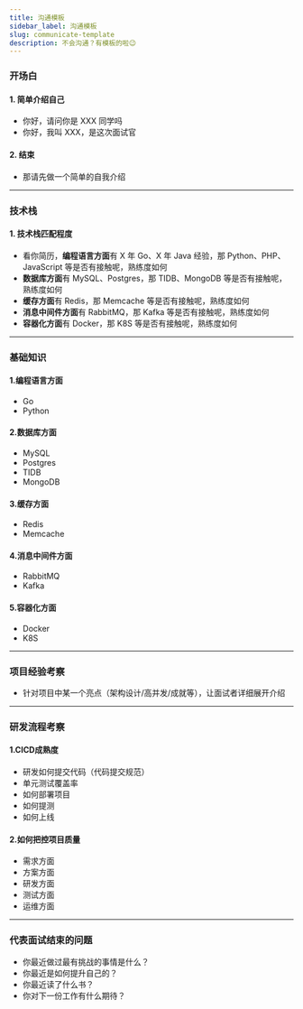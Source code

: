 ```yaml
---
title: 沟通模板
sidebar_label: 沟通模板
slug: communicate-template
description: 不会沟通？有模板的啦😉
---
```


### 开场白

#### 1. 简单介绍自己
- 你好，请问你是 XXX 同学吗
- 你好，我叫 XXX，是这次面试官

#### 2. 结束
- 那请先做一个简单的自我介绍

---

### 技术栈

#### 1. 技术栈匹配程度
- 看你简历，**编程语言方面**有 X 年 Go、X 年 Java 经验，那 Python、PHP、JavaScript 等是否有接触呢，熟练度如何
- **数据库方面**有 MySQL、Postgres，那 TIDB、MongoDB 等是否有接触呢，熟练度如何
- **缓存方面**有 Redis，那 Memcache 等是否有接触呢，熟练度如何
- **消息中间件方面**有 RabbitMQ，那 Kafka 等是否有接触呢，熟练度如何
- **容器化方面**有 Docker，那 K8S 等是否有接触呢，熟练度如何

---

### 基础知识

#### 1.编程语言方面
- Go
- Python

#### 2.数据库方面
- MySQL
- Postgres
- TIDB
- MongoDB

#### 3.缓存方面
- Redis
- Memcache

#### 4.消息中间件方面
- RabbitMQ
- Kafka

#### 5.容器化方面
- Docker
- K8S

---

### 项目经验考察
- 针对项目中某一个亮点（架构设计/高并发/成就等），让面试者详细展开介绍

---

### 研发流程考察

#### 1.CICD成熟度
- 研发如何提交代码（代码提交规范）
- 单元测试覆盖率
- 如何部署项目
- 如何提测
- 如何上线

#### 2.如何把控项目质量
- 需求方面
- 方案方面
- 研发方面
- 测试方面
- 运维方面

---

### 代表面试结束的问题
- 你最近做过最有挑战的事情是什么？
- 你最近是如何提升自己的？
- 你最近读了什么书？
- 你对下一份工作有什么期待？
